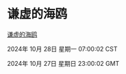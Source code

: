 # 谦虚的海鸥
[谦虚的海鸥](http://219.139.197.74:56308/qxdho/course/base/hotlink/index.php)

2024年 10月 28日 星期一 07:00:02 CST

2024年 10月 27日 星期日 23:00:02 GMT

